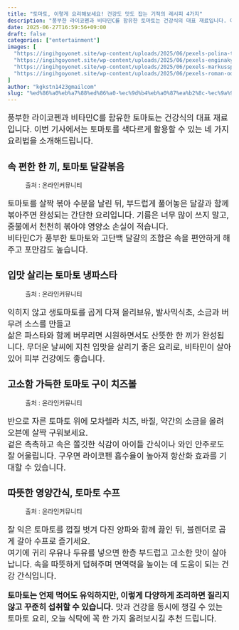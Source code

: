```yaml
---
title: "토마토, 이렇게 요리해보세요! 건강도 맛도 잡는 기적의 레시피 4가지"
description: "풍부한 라이코펜과 비타민C를 함유한 토마토는 건강식의 대표 재료입니다. 이번 기사에서는 토마토를 색다르게 활용할 수 있는 네 가지 요리법을 소개해드립니다."
date: 2025-06-27T16:59:56+09:00
draft: false
categories: ["entertainment"]
images: [
  "https://ingihgoyonet.site/wp-content/uploads/2025/06/pexels-polina-tankilevitch-6419603-1024x683.jpg"
  "https://ingihgoyonet.site/wp-content/uploads/2025/06/pexels-enginakyurt-1460872-1024x683.jpg"
  "https://ingihgoyonet.site/wp-content/uploads/2025/06/pexels-markusspiske-128839-683x1024.jpg"
  "https://ingihgoyonet.site/wp-content/uploads/2025/06/pexels-roman-odintsov-4871275-1024x683.jpg"
]
author: "kgkstn1423gmailcom"
slug: "%ed%86%a0%eb%a7%88%ed%86%a0-%ec%9d%b4%eb%a0%87%ea%b2%8c-%ec%9a%94%eb%a6%ac%ed%95%b4%eb%b3%b4%ec%84%b8%ec%9a%94-%ea%b1%b4%ea%b0%95%eb%8f%84-%eb%a7%9b%eb%8f%84-%ec%9e%a1%eb%8a%94-%ea%b8%b0%ec%a0%81"
---
```


<p style="font-size:18px">풍부한 라이코펜과 비타민C를 함유한 토마토는 건강식의 대표 재료입니다. 이번 기사에서는 토마토를 색다르게 활용할 수 있는 네 가지 요리법을 소개해드립니다.</p> <h2 >속 편한 한 끼, 토마토 달걀볶음</h2> <figure ><img src="https://ingihgoyonet.site/wp-content/uploads/2025/06/pexels-polina-tankilevitch-6419603-1024x683.jpg" alt="" style="aspect-ratio:16/9;object-fit:cover"/><figcaption >출처 : 온라인커뮤니티</figcaption></figure> <p style="font-size:18px">토마토를 살짝 볶아 수분을 날린 뒤, 부드럽게 풀어놓은 달걀과 함께 볶아주면 완성되는 간단한 요리입니다. 기름은 너무 많이 쓰지 말고, 중불에서 천천히 볶아야 영양소 손실이 적습니다.<br>비타민C가 풍부한 토마토와 고단백 달걀의 조합은 속을 편안하게 해주고 포만감도 높습니다.</p> <h2 >입맛 살리는 토마토 냉파스타</h2> <figure ><img src="https://ingihgoyonet.site/wp-content/uploads/2025/06/pexels-enginakyurt-1460872-1024x683.jpg" alt="" style="aspect-ratio:16/9;object-fit:cover"/><figcaption >출처 : 온라인커뮤니티</figcaption></figure> <p style="font-size:18px">익히지 않고 생토마토를 곱게 다져 올리브유, 발사믹식초, 소금과 버무려 소스를 만들고<br>삶은 파스타와 함께 버무리면 시원하면서도 산뜻한 한 끼가 완성됩니다. 무더운 날씨에 지친 입맛을 살리기 좋은 요리로, 비타민이 살아 있어 피부 건강에도 좋습니다.</p> <h2 >고소함 가득한 토마토 구이 치즈볼</h2> <figure ><img src="https://ingihgoyonet.site/wp-content/uploads/2025/06/pexels-markusspiske-128839-683x1024.jpg" alt="" style="aspect-ratio:16/9;object-fit:cover"/><figcaption >출처 : 온라인커뮤니티</figcaption></figure> <p style="font-size:18px">반으로 자른 토마토 위에 모차렐라 치즈, 바질, 약간의 소금을 올려 오븐에 살짝 구워보세요.<br>겉은 촉촉하고 속은 쫄깃한 식감이 아이들 간식이나 와인 안주로도 잘 어울립니다. 구우면 라이코펜 흡수율이 높아져 항산화 효과를 기대할 수 있습니다.</p> <h2 >따뜻한 영양간식, 토마토 수프</h2> <figure ><img src="https://ingihgoyonet.site/wp-content/uploads/2025/06/pexels-roman-odintsov-4871275-1024x683.jpg" alt="" style="aspect-ratio:16/9;object-fit:cover"/><figcaption >출처 : 온라인커뮤니티</figcaption></figure> <p style="font-size:18px">잘 익은 토마토를 껍질 벗겨 다진 양파와 함께 끓인 뒤, 블렌더로 곱게 갈아 수프로 즐기세요.<br>여기에 귀리 우유나 두유를 넣으면 한층 부드럽고 고소한 맛이 살아납니다. 속을 따뜻하게 덥혀주며 면역력을 높이는 데 도움이 되는 건강 간식입니다.</p> <p style="font-size:18px"><strong>토마토는 언제 먹어도 유익하지만, 이렇게 다양하게 조리하면 질리지 않고 꾸준히 섭취할 수 있습니다.</strong> 맛과 건강을 동시에 챙길 수 있는 토마토 요리, 오늘 식탁에 꼭 한 가지 올려보시길 추천 드립니다.</p>